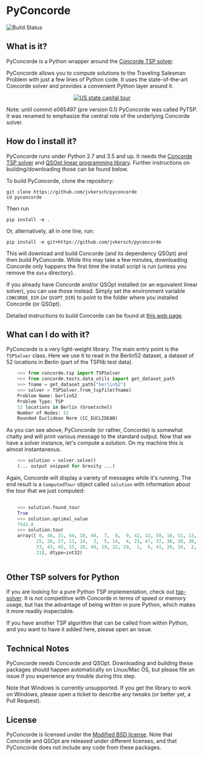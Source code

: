 PyConcorde
==========

![Build Status](https://github.com/jvkersch/pyconcorde/actions/workflows/run-unittests.yml/badge.svg)


What is it?
-----

PyConcorde is a Python wrapper around the [Concorde TSP
solver](http://www.math.uwaterloo.ca/tsp/concorde.html).

PyConcorde allows you to compute solutions to the Traveling Salesman Problem
with just a few lines of Python code. It uses the state-of-the-art Concorde
solver and provides a convenient Python layer around it.

<p align="center">
  <a href="examples/us_state_capitals.py">
	<img src="examples/us_state_capitals.png" alt="US state capital tour"/>
	</a>
</p>

Note: until commit e065497 (pre version 0.1) PyConcorde was called PyTSP. It
was renamed to emphasize the central role of the underlying Concorde solver.

How do I install it?
------

PyConcorde runs under Python 2.7 and 3.5 and up. It needs the [Concorde TSP
solver](http://www.math.uwaterloo.ca/tsp/concorde.html) and [QSOpt linear
programming library](http://www.math.uwaterloo.ca/~bico/qsopt/). Further
instructions on building/downloading those can be found below.

To build PyConcorde, clone the repository:

    git clone https://github.com/jvkersch/pyconcorde
	cd pyconcorde
	
Then run 

	pip install -e .
	
Or, alternatively, all in one line, run:

	pip install -e git+https://github.com/jvkersch/pyconcorde
		
	
This will download and build Concorde (and its dependency QSOpt) and then build
PyConcorde. While this may take a few minutes, downloading Concorde only
happens the first time the install script is run (unless you remove the `data`
directory).

If you already have Concorde and/or QSOpt installed (or an equivalent linear
solver), you can use those instead. Simply set the environment variable
`CONCORDE_DIR` (or `QSOPT_DIR`) to point to the folder where you installed
Concorde (or QSOpt).

Detailed instructions to build Concorde can be found at [this web
page](https://github.com/perrygeo/pytsp/wiki/Installing-Solvers).

What can I do with it?
-------

PyConcorde is a very light-weight library. The main entry point is the
`TSPSolver` class. Here we use it to read in the Berlin52 dataset, a dataset of
52 locations in Berlin (part of the TSPlib test data).

```python
    >>> from concorde.tsp import TSPSolver
    >>> from concorde.tests.data_utils import get_dataset_path
    >>> fname = get_dataset_path("berlin52")
    >>> solver = TSPSolver.from_tspfile(fname)
    Problem Name: berlin52
    Problem Type: TSP
    52 locations in Berlin (Groetschel)
    Number of Nodes: 52
    Rounded Euclidean Norm (CC_EUCLIDEAN)
```    

As you can see above, PyConcorde (or rather, Concorde) is somewhat chatty and
will print various message to the standard output. Now that we have a solver
instance, let's compute a solution. On my machine this is almost instantaneous.
   
```python    
    >>> solution = solver.solve()
    (... output snipped for brevity ...)
```

Again, Concorde will display a variety of messages while it's running. The end
result is a `ComputedTour` object called `solution` with information about the
tour that we just computed:

```python
    
    >>> solution.found_tour
    True
    >>> solution.optimal_value
    7542.0
    >>> solution.tour
    array([ 0, 48, 31, 44, 18, 40,  7,  8,  9, 42, 32, 50, 10, 51, 13, 12, 46,
           25, 26, 27, 11, 24,  3,  5, 14,  4, 23, 47, 37, 36, 39, 38, 35, 34,
           33, 43, 45, 15, 28, 49, 19, 22, 29,  1,  6, 41, 20, 16,  2, 17, 30,
           21], dtype=int32)
    
```

Other TSP solvers for Python
----------------------------

If you are looking for a pure Python TSP implementation, check
out [tsp-solver](https://github.com/dmishin/tsp-solver). It is not competitive
with Concorde in terms of speed or memory usage, but has the advantage of being
written in pure Python, which makes it more readily inspectable.

If you have another TSP algorithm that can be called from within Python, and
you want to have it added here, please open an issue.

Technical Notes
-------

PyConcorde needs Concorde and QSOpt. Downloading and building these packages
should happen automatically on Linux/Mac OS, but please file an issue if you
experience any trouble during this step.

Note that Windows is currently unsupported. If you get the library to work on
Windows, please open a ticket to describe any tweaks (or better yet, a Pull
Request).

License
-----

PyConcorde is licensed under the [Modified BSD license](COPYING). Note that
Concorde and QSOpt are released under different licenses, and that PyConcorde
does not include any code from these packages.
